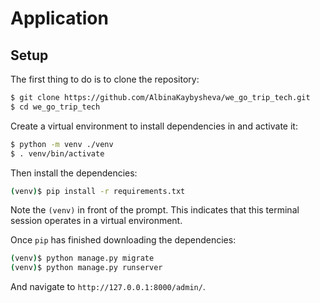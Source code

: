 # Application

## Setup

The first thing to do is to clone the repository:

```sh
$ git clone https://github.com/AlbinaKaybysheva/we_go_trip_tech.git
$ cd we_go_trip_tech
```

Create a virtual environment to install dependencies in and activate it:

```sh
$ python -m venv ./venv
$ . venv/bin/activate
```

Then install the dependencies:

```sh
(venv)$ pip install -r requirements.txt
```
Note the `(venv)` in front of the prompt. This indicates that this terminal
session operates in a virtual environment.

Once `pip` has finished downloading the dependencies:
```sh
(venv)$ python manage.py migrate
(venv)$ python manage.py runserver
```
And navigate to `http://127.0.0.1:8000/admin/`.
